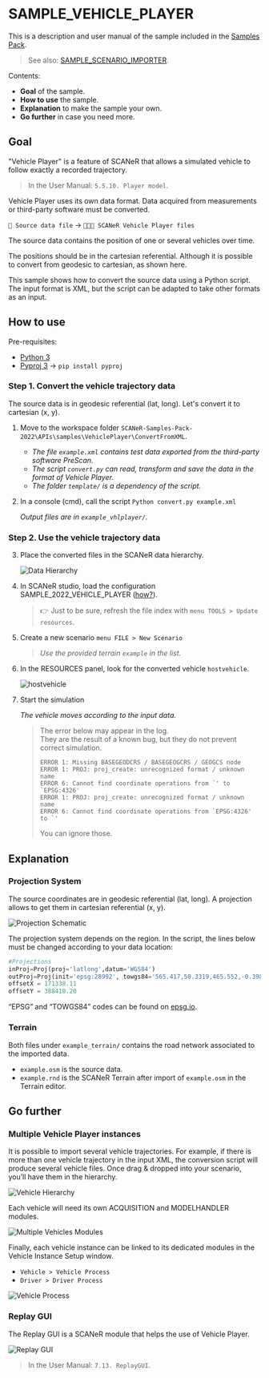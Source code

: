 # SAMPLE_VEHICLE_PLAYER

This is a description and user manual of the sample included in the [Samples Pack](https://github.com/AVSimulation/SCANeR-Samples-Pack).

> See also: [SAMPLE_SCENARIO_IMPORTER](./SCENARIO_IMPORTER.md).

Contents:
* **Goal** of the sample.
* **How to use** the sample.
* **Explanation** to make the sample your own.
* **Go further** in case you need more.

## Goal

"Vehicle Player" is a feature of SCANeR that allows a simulated vehicle to follow exactly a recorded trajectory. 

> In the User Manual: `5.5.10. Player model`.

Vehicle Player uses its own data format. Data acquired from measurements or third-party software must be converted.

`📄 Source data file` → `📄📄📄 SCANeR Vehicle Player files`

The source data contains the position of one or several vehicles over time.

The positions should be in the cartesian referential.
Although it is possible to convert from geodesic to cartesian, as shown here.

This sample shows how to convert the source data using a Python script.
The input format is XML, but the script can be adapted to take other formats as an input.

## How to use

Pre-requisites:
* [Python 3](https://www.python.org/downloads/)
* [Pyproj 3](https://pypi.org/project/pyproj/) → `pip install pyproj`

### Step 1. Convert the vehicle trajectory data

The source data is in geodesic referential (lat, long). Let's convert it to cartesian (x, y).

1. Move to the workspace folder `SCANeR-Samples-Pack-2022\APIs\samples\VehiclePlayer\ConvertFromXML`.

   *	*The file `example.xml` contains test data exported from the third-party software PreScan.*
   *	*The script `convert.py` can read, transform and save the data in the format of Vehicle Player.*
   *	*The folder `template/` is a dependency of the script.*

2. In a console (cmd), call the script `Python convert.py example.xml`

   *Output files are in `example_vhlplayer/`.*

### Step 2. Use the vehicle trajectory data

3. Place the converted files in the SCANeR data hierarchy.

   ![Data Hierarchy](assets/data_hierarchy.png)

5. In SCANeR studio, load the configuration SAMPLE_2022_VEHICLE_PLAYER ([how?](../HT_Change_work_environment/HT_Change_work_environment.md)).

   > :point_right: Just to be sure, refresh the file index with `menu TOOLS > Update resources`.

6. Create a new scenario `menu FILE > New Scenario`

   > *Use the provided terrain `example` in the list.*

7. In the RESOURCES panel, look for the converted vehicle `hostvehicle`.

   ![hostvehicle](assets/hostvehicle.png)

8. Start the simulation

   *The vehicle moves according to the input data.*

   > The error below may appear in the log.  
   > They are the result of a known bug, but they do not prevent correct simulation.
   > ```
   > ERROR 1: Missing BASEGEODCRS / BASEGEOGCRS / GEOGCS node 
   > ERROR 1: PROJ: proj_create: unrecognized format / unknown name 
   > ERROR 6: Cannot find coordinate operations from `' to `EPSG:4326' 
   > ERROR 1: PROJ: proj_create: unrecognized format / unknown name 
   > ERROR 6: Cannot find coordinate operations from `EPSG:4326' to `' 
   > ```
   > You can ignore those.

## Explanation

### Projection System

The source coordinates are in geodesic referential (lat, long). A projection allows to get them in cartesian referential (x, y).

![Projection Schematic](assets/projection_schematic.png)

The projection system depends on the region. In the script, the lines below must be changed according to your data location:
```python
#Projections
inProj=Proj(proj='latlong',datum='WGS84')
outProj=Proj(init='epsg:28992', towgs84='565.417,50.3319,465.552,-0.398957,0.343988,-1.8774,4.0725')
offsetX = 171338.11
offsetY = 388410.20
```

“EPSG” and “TOWGS84” codes can be found on [epsg.io](https://epsg.io/).

### Terrain

Both files under `example_terrain/` contains the road network associated to the imported data.
*	`example.osm` is the source data.
*	`example.rnd` is the SCANeR Terrain after import of `example.osm` in the Terrain editor.

## Go further

### Multiple Vehicle Player instances

It is possible to import several vehicle trajectories.
For example, if there is more than one vehicle trajectory in the input XML, the conversion script will produce several vehicle files.
Once drag & dropped into your scenario, you’ll have them in the hierarchy.

![Vehicle Hierarchy](assets/vehicle_hierarchy.png)

Each vehicle will need its own ACQUISITION and MODELHANDLER modules.

![Multiple Vehicles Modules](assets/mult_veh_modules.png)

Finally, each vehicle instance can be linked to its dedicated modules in the Vehicle Instance Setup window.

* `Vehicle > Vehicle Process`
* `Driver > Driver Process`

![Vehicle Process](assets/vehicle_process.png)

### Replay GUI

The Replay GUI is a SCANeR module that helps the use of Vehicle Player.

![Replay GUI](assets/replay_gui.png)

> In the User Manual: `7.13. ReplayGUI`.
